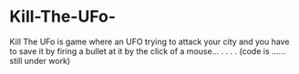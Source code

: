 # Kill-The-UFo-
Kill The UFo is game where an UFO trying to attack your city and you have to save it by firing a bullet at it by the click of a mouse...
.
.
.
.
(code is ...... still under work)
